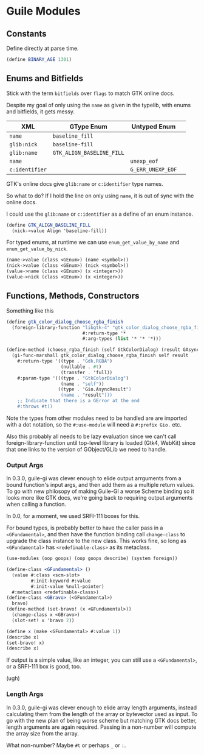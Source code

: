 # Guile Modules

## Constants
Define directly at parse time.

```Scheme
(define BINARY_AGE 1301)
```

## Enums and Bitfields

Stick with the term `bitfields` over `flags` to match GTK online docs.

Despite my goal of only using the `name` as given in the typelib,
with enums and bitfields, it gets messy.

| XML            | GType Enum                | Untyped Enum      |   |
|----------------|---------------------------|-------------------|---|
| `name`         | `baseline_fill`           |                   |   |
| `glib:nick`    | `baseline-fill`           |                   |   |
| `glib:name`    | `GTK_ALIGN_BASELINE_FILL` |                   |   | 
| `name`         |                           | `unexp_eof`       |   |
| `c:identifier` |                           | `G_ERR_UNEXP_EOF` |   | 

GTK's online docs give `glib:name` or `c:identifier` type names.

So what to do? If I hold the line on only using `name`, it is out of
sync with the online docs.

I could use the `glib:name` or `c:identifier` as a define of an enum
instance.

```Scheme
(define GTK_ALIGN_BASELINE_FILL
  (nick->value Align 'baseline-fill))
```

For typed enums, at runtime we can use `enum_get_value_by_name` and `enum_get_value_by_nick`.

```Scheme
(name->value (class <GEnum>) (name <symbol>))
(nick->value (class <GEnum>) (nick <symbol>))
(value->name (class <GEnum>) (x <integer>))
(value->nick (class <GEnum>) (x <integer>))
```

## Functions, Methods, Constructors

Something like this
```Scheme
(define gtk_color_dialog_choose_rgba_finish
  (foreign-library-function "libgtk-4" "gtk_color_dialog_choose_rgba_finish"
                            #:return-type '*
                            #:arg-types (list '* '* '*)))

(define-method (choose_rgba_finish (self GtkColorDialog) (result GAsyncResult))
  (gi-func-marshall gtk_color_dialog_choose_rgba_finish self result
    #:return-type '((type . "Gdk.RGBA")
                    (nullable . #t)
                    (transfer . 'full))
    #:param-type '(((type . "GtkColorDialog")
                    (name . "self"))
                   ((type . 'Gio.AsyncResult")
                    (name . "result")))
    ;; Indicate that there is a GError at the end
    #:throws #t))
```

Note the types from other modules need to be handled are
are imported with a dot notation, so the `#:use-module`
will need a `#:prefix Gio.` etc.

Also this
probably all needs to be lazy evaluation since we can't call
foreign-library-function until top-level library is loaded (Gtk4,
WebKit) since that one links to the version of GObject/GLib we
need to handle.

### Output Args

In 0.3.0, guile-gi was clever enough to elide output arrguments
from a bound function's input args, and then add them as a multiple
return values.  To go with new philosopy of making Guile-GI
a worse Scheme binding so it looks more like GTK docs, we're going
back to requiring output arguments when calling
a function.

In 0.0, for a moment, we used SRFI-111 boxes for this.

For bound types, is probably better to
have the caller pass in a `<GFundamental>`, and then have the
function binding call `change-class` to upgrade the class instance
to the new class.  This works fine, so long as `<GFundamental>`
has `<redefinable-class>` as its metaclass.

```Scheme
(use-modules (oop goops) (oop goops describe) (system foreign))

(define-class <GFundamental> ()
  (value #:class <scm-slot>
         #:init-keyword #:value
         #:init-value %null-pointer)
  #:metaclass <redefinable-class>)
(define-class <GBravo> (<GFundamental>)
  bravo)
(define-method (set-bravo! (x <GFundamental>))
  (change-class x <GBravo>)
  (slot-set! x 'bravo 2))

(define x (make <GFundamental> #:value 1))
(describe x)
(set-bravo! x)
(describe x)
```

If output is a simple value, like an integer, you can still
use a `<GFundamental>`, or a SRFI-111 box is good, too.

(ugh)

### Length Args

In 0.3.0, guile-gi was clever enough to elide array length
arguments, instead calculating them from the length of the
array or bytevector used as input.  To go with the new plan
of being worse scheme but matching GTK docs better, length
arguments are again required. Passing in a non-number
will compute the array size from the array.

What non-number? Maybe `#t` or perhaps `_` or `:`.
